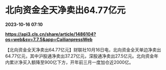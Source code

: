 # 北向资金全天净卖出64.77亿元

**2023-10-16 07:10**

**https://api3.cls.cn/share/article/1486104?os=web&sv=7.7.5&app=CailianpressWeb**

【北向资金全天净卖出64.77亿元】财联社10月16日电，北向资金全天单边净卖出64.77亿元，其中沪股通净卖出37.27亿元，深股通净卖出27.5亿元。北向资金年内累计净买入额降至900亿下方，开年前三月一度加仓近2000亿。
